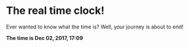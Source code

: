 # The real time clock!

Ever wanted to know what the time is? Well, your journey is about to end!

**The time is Dec 02, 2017, 17:09**